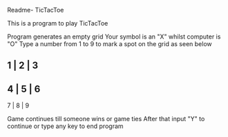 Readme- TicTacToe

This is a program to play TicTacToe

Program generates an empty grid
Your symbol is an "X" whilst computer is "O"
Type a number from 1 to 9 to mark a spot on the grid as seen below

1 | 2 | 3
----------
4 | 5 | 6
----------
7 | 8 | 9

Game continues till someone wins or game ties
After that input "Y" to continue or type any key to end program
